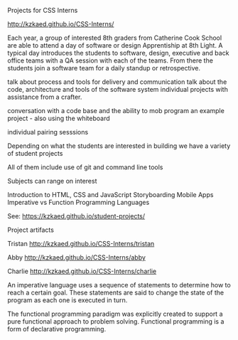 Projects for CSS Interns

<http://kzkaed.github.io/CSS-Interns/>

Each year, a group of interested 8th graders from Catherine Cook School are able to attend a day of software or design Apprentiship at 8th Light. 
A typical day introduces the students to software, design, executive and back office teams with a QA session with each of the teams. From there the students join 
 a software team for a daily standup or retrospective. 
 
 talk about process and tools for delivery and communication
 talk about the code, architecture and tools of the software system
 individual projects with assistance from a crafter.
  
  conversation with a code base and the ability to mob program an example project - also using the whiteboard
  
  individual pairing sesssions

  Depending on what the students are interested in building we have a variety of student projects
 
 All of them include use of git and command line tools
 
 Subjects can range on interest
 
 Introduction to HTML, CSS and JavaScript 
 Storyboarding Mobile Apps
 Imperative vs Function Programming Languages
 
See: <https://kzkaed.github.io/student-projects/>


Project artifacts


Tristan  <http://kzkaed.github.io/CSS-Interns/tristan>

Abby  <http://kzkaed.github.io/CSS-Interns/abby>

Charlie  <http://kzkaed.github.io/CSS-Interns/charlie>



An imperative language uses a sequence of statements to determine how to reach a certain goal. These statements are said to change the state of the program as each one is executed in turn.


The functional programming paradigm was explicitly created to support a pure functional approach to problem solving. Functional programming is a form of declarative programming.